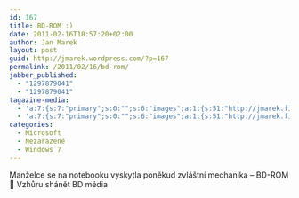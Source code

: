 ```yaml
---
id: 167
title: BD-ROM :)
date: 2011-02-16T18:57:20+02:00
author: Jan Marek
layout: post
guid: http://jmarek.wordpress.com/?p=167
permalink: /2011/02/16/bd-rom/
jabber_published:
  - "1297879041"
  - "1297879041"
tagazine-media:
  - 'a:7:{s:7:"primary";s:0:"";s:6:"images";a:1:{s:51:"http://jmarek.files.wordpress.com/2011/02/bdrom.png";a:6:{s:8:"file_url";s:51:"http://jmarek.files.wordpress.com/2011/02/bdrom.png";s:5:"width";s:3:"618";s:6:"height";s:3:"173";s:4:"type";s:5:"image";s:4:"area";s:6:"106914";s:9:"file_path";s:0:"";}}s:6:"videos";a:0:{}s:11:"image_count";s:1:"1";s:6:"author";s:8:"17238236";s:7:"blog_id";s:8:"16623371";s:9:"mod_stamp";s:19:"2011-02-16 17:57:20";}'
  - 'a:7:{s:7:"primary";s:0:"";s:6:"images";a:1:{s:51:"http://jmarek.files.wordpress.com/2011/02/bdrom.png";a:6:{s:8:"file_url";s:51:"http://jmarek.files.wordpress.com/2011/02/bdrom.png";s:5:"width";s:3:"618";s:6:"height";s:3:"173";s:4:"type";s:5:"image";s:4:"area";s:6:"106914";s:9:"file_path";s:0:"";}}s:6:"videos";a:0:{}s:11:"image_count";s:1:"1";s:6:"author";s:8:"17238236";s:7:"blog_id";s:8:"16623371";s:9:"mod_stamp";s:19:"2011-02-16 17:57:20";}'
categories:
  - Microsoft
  - Nezařazené
  - Windows 7
---
```

Manželce se na notebooku vyskytla poněkud zvláštní mechanika &#8211; BD-ROM 🙂 Vzhůru shánět BD média![<img class="alignleft size-full wp-image-168" title="bdrom" src="http://janmarek.eu/wp-content/uploads/2011/02/bdrom.png" alt="" width="614" height="171" />](http://janmarek.eu/wp-content/uploads/2011/02/bdrom.png)